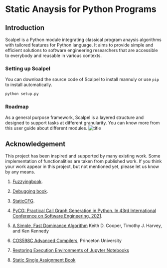 
# Static Anaysis for Python Programs
## Introduction



Scalpel is a Python module integrating classical program anaysis algorithms
with tailored features for Python language. It aims to provide simple and
efficient solutions to software engineering researchers that are accessible to
everybody and reusable in various contexts.

### Setting up Scalpel
You can download the source code of Scalpel to install mannuly or use `pip` to install automatically.
```python
python setup.py
```

### Roadmap
As a general purpose framework, Scalpel is a layered structure and designed to support tasks at different granularity. You can know more from this user guide about different modules.
![title](https://lucid.app/publicSegments/view/079f413f-8fd5-4c4f-9ad2-1a3cad30583d/image.png)



## Acknowledgement
This project has been inspired and supported by many existing work. Some implementation of functionalities are taken from published work. If you think your work appear in this project, but not mentioned yet, please let us know by any means. 

1. [Fuzzyingbook](https://www.fuzzingbook.org/).

2. [Debugging book](https://www.debuggingbook.org/).

3. [StaticCFG](https://github.com/coetaur0/staticfg).

4. [PyCG: Practical Call Graph Generation in Python. In 43rd International Conference on Software Engineering, 2021](https://vitsalis.com/papers/pycg.pdf). 
5. [A Simple, Fast Dominance Algorithm](https://www.cs.rice.edu/~keith/EMBED/dom.pdf) Keith D. Cooper, Timothy J. Harvey, and Ken Kennedy
6. [COS598C Advanced Compilers](https://www.cs.princeton.edu/courses/archive/spr04/cos598C/lectures/02-ControlFlow.pdf), Princeton University
7. [Restoring Execution Environments of Jupyter Notebooks](https://arxiv.org/ftp/arxiv/papers/2103/2103.02959.pdf)
8. [Static Single Assignment Book](https://compilers.cs.uni-saarland.de/papers/bbhlmz13cc.pdf)

